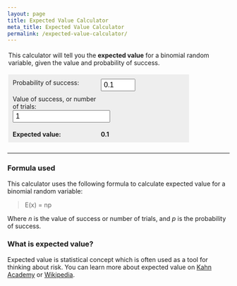 ```yaml
---
layout: page
title: Expected Value Calculator
meta_title: Expected Value Calculator
permalink: /expected-value-calculator/
---
```


<!--
 TODO
 Alpha
 - Setup keyword monitoring

 Later
 - Did you find this helpful?
-->

<style type="text/css">
  .evc {
    margin-top: 18px;
    margin-bottom: 24px;
  }

  .evc .form-fields {
    background-color: #eee;
    padding: 10px;
    clear: both;
    width: 390px;
  }

  .evc fieldset {
    border: none;
    padding: 0;
  }
  .evc legend {
    padding: 0;
    margin: 0 0 18px 0;
    display: block;
  }
  .evc label {
    width: 200px;
    float: left;
  }

  .evc input {
    font-size: 16px;
    padding: 3px 5px 3px 5px;
  }

  .evc .form-group {
    display: block;
    overflow: hidden;
    margin-bottom: 9px;
  }

  .evc .form-group:last-child {
    margin-bottom: 0;
  }

  .evc__result-panel {
    margin-top: 18px;
    font-weight: 700;
  }
</style>

<form class="evc">
  <fieldset>
    <legend>This calculator will tell you the <strong>expected value</strong> for a binomial random variable, given the value and probability of success.</legend>
    <div class="form-fields">
      <div class="form-group">
        <label>Probability of success:</label>
        <input type="number" value="0.1" min="0" max="1" step="0.1" id="evc__probability-success" name="evc__probability-success" class="form-control">
      </div>
      <div class="form-group">
        <label>Value of success, or number of trials:</label>
        <input type="number" value="1" id="evc__trials" min="1" name="evc__trials" class="form-control">
      </div>
      <div class="form-group evc__result-panel">
        <label>Expected value:</label> <span id="evc__result">0.1</span>
      </div>
    </div>
  </fieldset>
</form>

<hr>
<h3>Formula used</h3>
<p>This calculator uses the following formula to calculate expected value for a binomial random variable:</p>
<blockquote>E(x) = np</blockquote>
<p>Where <em>n</em> is the value of success or number of trials, and <em>p</em> is the probability of success.</p>
<h3>What is expected value?</h3>
<p>Expected value is statistical concept which is often used as a tool for thinking about risk. You can learn more about expected value on <a href="https://www.khanacademy.org/math/probability/random-variables-topic/expected-value">Kahn Academy</a> or <a href="https://en.wikipedia.org/wiki/Expected_value" target="_blank">Wikipedia</a>.</p>

<script type="text/javascript" src="https://cdnjs.cloudflare.com/ajax/libs/zepto/1.1.6/zepto.js"></script>

<script>
  var $result = $('#evc__result');
  var $trials = $('#evc__trials');
  var $probabilitySuccess = $('#evc__probability-success');

  $trials.on('change', function() {
    updateResult();
  });

  $probabilitySuccess.on('change', function() {
    updateResult();
  });

  function updateResult() {
    var trials = parseFloat($trials.val());
    var probabilitySuccess = parseFloat($probabilitySuccess.val());
    if(probabilitySuccess > 1) {
      probabilitySuccess = 1;
      $probabilitySuccess.val(1);
    }
    var exactResult = trials * probabilitySuccess;
    var result = Math.round(exactResult * 100) / 100;
    console.log($trials.length);
    console.log(trials);
    console.log(probabilitySuccess);
    if(!isNaN(result)) {
      $result.html(result);
    }

    analytics.track('Updated calculation');
  }
</script>